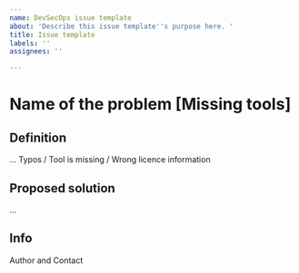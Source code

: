 ```yaml
---
name: DevSecOps issue template
about: 'Describe this issue template''s purpose here. '
title: Issue template
labels: ''
assignees: ''

---
```


# Name of the problem [Missing tools]
## Definition 
...
Typos / Tool is missing / Wrong licence information 

## Proposed solution
...
## Info

Author and Contact
